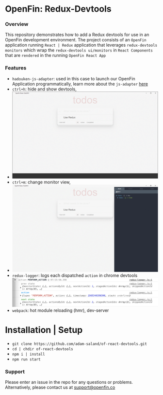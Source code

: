 # OpenFin: Redux-Devtools 
### Overview  
This repository demonstrates how to add a Redux devtools for use in an OpenFin development environment. The project consists of an `OpenFin` application running `React | Redux` application that leverages `redux-devtools monitors` which wrap the `redux-devtools ui/monitors` in `React Components` that are `rendered` in the running `OpenFin React App`

### Features
- `hadouken-js-adapter`: used in this case to launch our OpenFin Application programmatically, learn more about the `js-adapter` [here](https://github.com/HadoukenIO/js-adapter)
- `ctrl+h`: hide and show devtools,
- ![redux devtools hide and show gif](redux-dt-gif.gif)
- `ctrl+m`: change monitor view,
- ![redux devtools change monitor gif](timeline-redux-gif.gif)
- `redux-logger`: logs each dispatched `action` in chrome devtools
![logger](logger.png)
- `webpack`: hot module reloading (hmr), dev-server

# Installation | Setup
- `git clone https://github.com/adam-saland/of-react-devtools.git`
-  `cd | chdir of-react-devtools`
-  `npm i | install`
-  `npm run start`

### Support
Please enter an issue in the repo for any questions or problems. Alternatively, please contact us at support@openfin.co 
